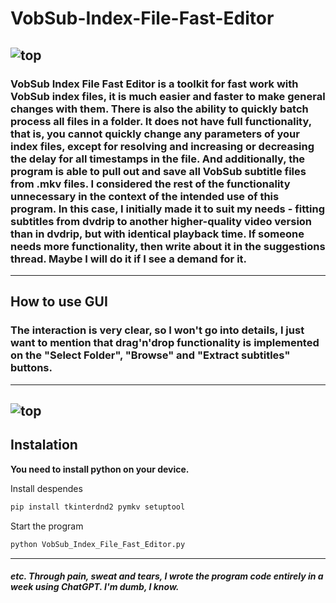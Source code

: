 # VobSub-Index-File-Fast-Editor
![top](https://i.ibb.co/D4jC5gk/2024-06-05-02-34.png)
---
### VobSub Index File Fast Editor is a toolkit for fast work with VobSub index files, it is much easier and faster to make general changes with them. There is also the ability to quickly batch process all files in a folder. It does not have full functionality, that is, you cannot quickly change any parameters of your index files, except for resolving and increasing or decreasing the delay for all timestamps in the file. And additionally, the program is able to pull out and save all VobSub subtitle files from .mkv files. I considered the rest of the functionality unnecessary in the context of the intended use of this program. In this case, I initially made it to suit my needs - fitting subtitles from dvdrip to another higher-quality video version than in dvdrip, but with identical playback time. If someone needs more functionality, then write about it in the suggestions thread. Maybe I will do it if I see a demand for it.
---
## How to use GUI
###  The interaction is very clear, so I won't go into details, I just want to mention that drag'n'drop functionality is implemented on the "Select Folder", "Browse" and "Extract subtitles" buttons.
---
![top](https://i.ibb.co/RbQpW9J/ezgif-5-b5efe534d2.gif)
---
## Instalation
**You need to install python on your device.**

Install despendes 
```python
pip install tkinterdnd2 pymkv setuptool
```

Start the program
```python 
python VobSub_Index_File_Fast_Editor.py
```
---
##### etc. Through pain, sweat and tears, I wrote the program code entirely in a week using ChatGPT. I'm dumb, I know.
